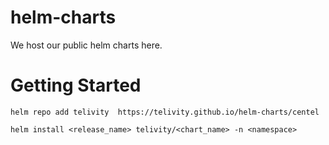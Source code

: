 # helm-charts
We host our public helm charts here.

# Getting Started 

```
helm repo add telivity  https://telivity.github.io/helm-charts/centel
```

```
helm install <release_name> telivity/<chart_name> -n <namespace>
```

